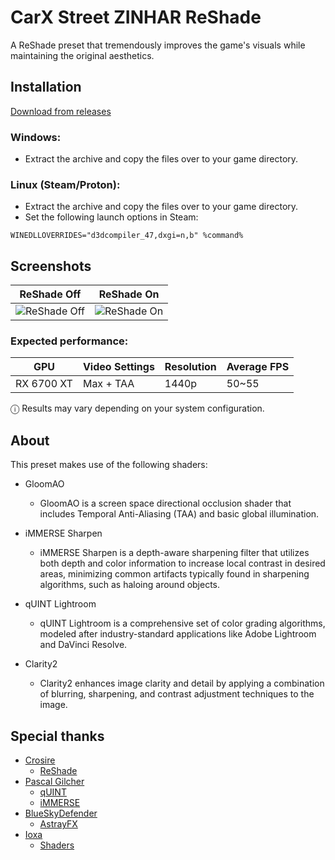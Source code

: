 # CarX Street ZINHAR ReShade
A ReShade preset that tremendously improves the game's visuals while maintaining the original aesthetics.

## Installation
[Download from releases](https://github.com/FaridZelli/CarX-Street-ReShade/releases)
### Windows:
- Extract the archive and copy the files over to your game directory.

### Linux (Steam/Proton):
- Extract the archive and copy the files over to your game directory.  
- Set the following launch options in Steam:
```
WINEDLLOVERRIDES="d3dcompiler_47,dxgi=n,b" %command%
```

## Screenshots

| ReShade Off | ReShade On |
| --- | --- |
| ![ReShade Off](https://github.com/FaridZelli/CarX-Street-ReShade/blob/main/images/Screenshot_20240917_124906.png) | ![ReShade On](https://github.com/FaridZelli/CarX-Street-ReShade/blob/main/images/Screenshot_20240917_124910.png) |

### Expected performance:
| GPU | Video Settings | Resolution | Average FPS |
| --- | --- | --- | --- |
| RX 6700 XT | Max + TAA | 1440p | 50~55 |
  
ⓘ Results may vary depending on your system configuration.

## About
This preset makes use of the following shaders:

- GloomAO
  - GloomAO is a screen space directional occlusion shader that includes Temporal Anti-Aliasing (TAA) and basic global illumination.

- iMMERSE Sharpen
  - iMMERSE Sharpen is a depth-aware sharpening filter that utilizes both depth and color information to increase local contrast in desired areas, minimizing common artifacts typically found in sharpening algorithms, such as haloing around objects.

- qUINT Lightroom
  - qUINT Lightroom is a comprehensive set of color grading algorithms, modeled after industry-standard applications like Adobe Lightroom and DaVinci Resolve.

- Clarity2
  - Clarity2 enhances image clarity and detail by applying a combination of blurring, sharpening, and contrast adjustment techniques to the image.

## Special thanks
- [Crosire](https://github.com/crosire)
  - [ReShade](https://github.com/crosire/reshade)
- [Pascal Gilcher](https://github.com/martymcmodding)
  - [qUINT](https://github.com/martymcmodding/qUINT)
  - [iMMERSE](https://github.com/martymcmodding/iMMERSE)
- [BlueSkyDefender](https://github.com/BlueSkyDefender)
  - [AstrayFX](https://github.com/BlueSkyDefender/AstrayFX)
- [Ioxa](https://github.com/Ioxa53)
  - [Shaders](https://github.com/Ioxa53/reshade-shaders/tree/patch-1)
